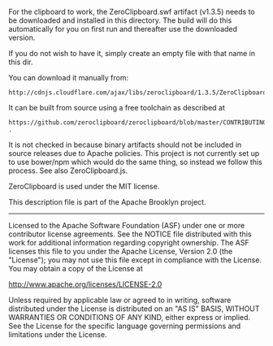 
For the clipboard to work, the ZeroClipboard.swf artifact (v1.3.5) needs to be 
downloaded and installed in this directory. The build will do this automatically for
you on first run and thereafter use the downloaded version.

If you do not wish to have it, simply create an empty file with that name in this dir.

You can download it manually from:

    http://cdnjs.cloudflare.com/ajax/libs/zeroclipboard/1.3.5/ZeroClipboard.swf

It can be built from source using a free toolchain as described at 

    https://github.com/zeroclipboard/zeroclipboard/blob/master/CONTRIBUTING.md .

It is not checked in because binary artifacts should not be included in source releases
due to Apache policies. This project is not currently set up to use bower/npm which would
do the same thing, so instead we follow this process. See also ZeroClipboard.js.

ZeroClipboard is used under the MIT license.

This description file is part of the Apache Brooklyn project.

----
Licensed to the Apache Software Foundation (ASF) under one
or more contributor license agreements.  See the NOTICE file
distributed with this work for additional information
regarding copyright ownership.  The ASF licenses this file
to you under the Apache License, Version 2.0 (the
"License"); you may not use this file except in compliance
with the License.  You may obtain a copy of the License at

 http://www.apache.org/licenses/LICENSE-2.0

Unless required by applicable law or agreed to in writing,
software distributed under the License is distributed on an
"AS IS" BASIS, WITHOUT WARRANTIES OR CONDITIONS OF ANY
KIND, either express or implied.  See the License for the
specific language governing permissions and limitations
under the License.

